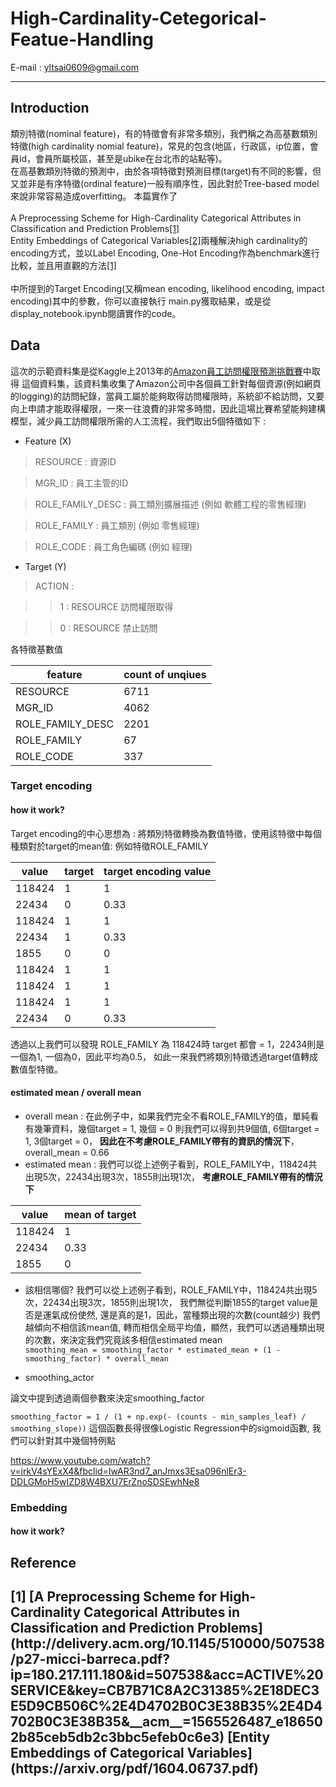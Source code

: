 # High-Cardinality-Cetegorical-Featue-Handling
E-mail : [yltsai0609@gmail.com](yltsai0609@gmail.com) <br>
**********************************************
## Introduction
類別特徵(nominal feature)，有的特徵會有非常多類別，我們稱之為高基數類別特徵(high cardinality nomial feature)，常見的包含(地區，行政區，ip位置，會員id，會員所屬校區，甚至是ubike在台北市的站點等)。<br>
在高基數類別特徵的預測中，由於各項特徵對預測目標(target)有不同的影響，但又並非是有序特徵(ordinal feature)一般有順序性，因此對於Tree-based model來說非常容易造成overfitting。
本篇實作了<br><br>
A Preprocessing Scheme for High-Cardinality Categorical
Attributes in Classification and Prediction Problems[[1]](#ref)<br>
Entity Embeddings of Categorical Variables[[2]](#ref)兩種解決high cardinality的encoding方式，並以Label Encoding, One-Hot Encoding作為benchmark進行比較，並且用直觀的方法[[1]](#ref)<br><br>
中所提到的Target Encoding(又稱mean encoding, likelihood encoding, impact encoding)其中的參數，你可以直接執行 main.py獲取結果，或是從display_notebook.ipynb閱讀實作的code。<br>

## Data

這次的示範資料集是從Kaggle上2013年的[Amazon員工訪問權限預測挑戰賽](https://www.kaggle.com/c/amazon-employee-access-challenge)中取得
這個資料集，該資料集收集了Amazon公司中各個員工針對每個資源(例如網頁的logging)的訪問紀錄，當員工屬於能夠取得訪問權限時，系統卻不給訪問，又要向上申請才能取得權限，一來一往浪費的非常多時間，因此這場比賽希望能夠建構模型，減少員工訪問權限所需的人工流程，我們取出5個特徵如下 :

* Feature (X)

> RESOURCE : 資源ID

> MGR_ID : 員工主管的ID 

> ROLE_FAMILY_DESC : 員工類別擴展描述 (例如 軟體工程的零售經理)

> ROLE_FAMILY : 員工類別 (例如 零售經理)

> ROLE_CODE : 員工角色編碼 (例如 經理)

* Target (Y)

> ACTION : 

 >> 1 : RESOURCE 訪問權限取得
 
 >> 0 : RESOURCE 禁止訪問
 
 各特徵基數值
 
 |feature|count of unqiues|
 |-------|----------------|
 |RESOURCE|6711|
 |MGR_ID|4062|
 |ROLE_FAMILY_DESC|2201|
 |ROLE_FAMILY|67|
 |ROLE_CODE|337|
 
 

### Target encoding
#### how it work?
Target encoding的中心思想為 :
將類別特徵轉換為數值特徵，使用該特徵中每個種類對於target的mean值:
例如特徵ROLE_FAMILY

|value|target|target encoding value|
|-----|------|---------------------|
|118424|1|1|
|22434|0|0.33|
|118424|1|1|
|22434|1|0.33|
|1855|0|0|
|118424|1|1|
|118424|1|1|
|118424|1|1|
|22434|0|0.33|

透過以上我們可以發現 ROLE_FAMILY 為 118424時 target 都會 = 1，22434則是一個為1, 一個為0，因此平均為0.5，
如此一來我們將類別特徵透過target值轉成數值型特徵。

#### estimated mean / overall mean

* overall mean : 在此例子中，如果我們完全不看ROLE_FAMILY的值，單純看有幾筆資料，幾個target = 1, 幾個 = 0
則我們可以得到共9個值, 6個target = 1, 3個target = 0， <b>因此在不考慮ROLE_FAMILY帶有的資訊的情況下</b>， overall_mean = 0.66
* estimated mean : 
我們可以從上述例子看到，ROLE_FAMILY中，118424共出現5次，22434出現3次，1855則出現1次，
<b>考慮ROLE_FAMILY帶有的情況下</b>

|value|mean of target|
|-----|--------------|
|118424|1|
|22434|0.33|
|1855|0|

* 該相信哪個?
我們可以從上述例子看到，ROLE_FAMILY中，118424共出現5次，22434出現3次，1855則出現1次，
我們無從判斷1855的target value是否是運氣成份使然, 還是真的是1，因此，當種類出現的次數(count越少)
我們越傾向不相信該mean值, 轉而相信全局平均值，顯然，我們可以透過種類出現的次數，來決定我們究竟該多相信estimated mean <br>
`smoothing_mean = smoothing_factor * estimated_mean + (1 - smoothing_factor) * overall_mean`

* smoothing_actor

論文中提到透過兩個參數來決定smoothing_factor

`smoothing_factor = 1 / (1 + np.exp(- (counts - min_samples_leaf) / smoothing_slope))`
這個函數長得很像Logistic Regression中的sigmoid函數, 我們可以針對其中幾個特例點

https://www.youtube.com/watch?v=irkV4sYExX4&fbclid=IwAR3nd7_anJmxs3Esa096nlEr3-DDLGMoH5wIZD8W4BXU7ErZnoSDSEwhNe8

### Embedding
#### how it work?

<h2 id=ref> Reference <h2>
[1] [A Preprocessing Scheme for High-Cardinality Categorical
Attributes in Classification and Prediction Problems](http://delivery.acm.org/10.1145/510000/507538/p27-micci-barreca.pdf?ip=180.217.111.180&id=507538&acc=ACTIVE%20SERVICE&key=CB7B71C8A2C31385%2E18DEC3E5D9CB506C%2E4D4702B0C3E38B35%2E4D4702B0C3E38B35&__acm__=1565526487_e186502b85ceb5db2c3bbc5efeb0c6e3)
[Entity Embeddings of Categorical Variables](https://arxiv.org/pdf/1604.06737.pdf)

